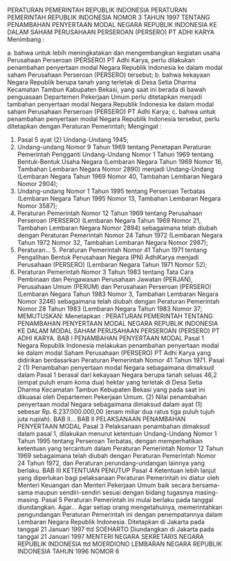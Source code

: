  PERATURAN PEMERINTAH REPUBLIK INDONESIA PERATURAN PEMERINTAH REPUBLIK INDONESIA NOMOR 3 TAHUN 1997 TENTANG PENAMBAHAN PENYERTAAN MODAL NEGARA REPUBLIK INDONESIA KE DALAM SAHAM PERUSAHAAN PERSEROAN (PERSERO) PT ADHI KARYA
Menimbang :

a. bahwa untuk lebih meningkatakan dan mengembangkan kegiatan usaha Perusahaan Perseroan (PERSERO) PT Adhi Karya, perlu dilakukan penambahan penyertaan modal Negara Republik Indonesia ke dalam modal saham Perusahaan Perseroan (PERSERO) tersebut;
b. bahwa kekayaan Negara Republik berupa tanah yang terletak di Desa Setia Dharma Kecamatan Tambun Kabupaten Bekasi, yang saat ini berada di bawah penguasaan Departemen Pekerjaan Umum perlu ditetapkan menjadi tambahan penyertaan modal Negara Republik Indonesia ke dalam modal saham Perusahaan Perseroan (PERSERO) PT Adhi Karya;
c. bahwa untuk penambahan penyertaan modal Negara Republik Indonesia tersebut, perlu ditetapkan dengan Peraturan Pemerintah;
Mengingat :

1. Pasal 5 ayat (2) Undang-Undang 1945;
2. Undang-undang Nomor 9 Tahun 1969 tentang Penetapan Peraturan Pemerintah Pengganti Undang-Undang Nomor 1 Tahun 1969 tentang Bentuk-Bentuk Usaha Negara (Lembaran Negara Tahun 1969 Nomor 16, Tambahan Lembaran Negara Nomor 2890) menjadi Undang-Undang (Lembaran Negara Tahun 1969 Nomor 40, Tambahan Lembaran Negara Nomor 2904);
3. Undang-undang Nomor 1 Tahun 1995 tentang Perseroan Terbatas (Lembaran Negara Tahun 1995 Nomor 13, Tambahan Lembaran Negara Nomor 3587);
4. Peraturan Pemerintah Nomor 12 Tahun 1969 tentang Perusahaan Perseroan (PERSERO) (Lembaran Negara Tahun 1969 Nomor 21, Tambahan Lembaran Negara Nomor 2894) sebagaimana telah diubah dengan Peraturan Pemerintah Nomor 24 Tahun 1972 (Lembaran Negara Tahun 1972 Nomor 32, Tambahan Lembaran Negara Nomor 2987);
5. Peraturan… 5. Peraturan Pemerintah Nomor 41 Tahun 1971 tentang Pengalihan Bentuk Perusahaan Negara (PN) AdhiKarya menjadi Perusahaan (PERSERO) (Lembaran Negara Tahun 1971 Nomor 52);
6. Peraturan Pemerintah Nomor 3 Tahun 1983 tentang Tata Cara Pembinaan dan Pengawasan Perusahaan Jawatan (PERJAN), Perusahaan Umum (PERUM) dan Perusahaan Perseroan (PERSERO) (Lembaran Negara Tahun 1983 Nomor 3, Tambahan Lembaran Negara Nomor 3246) sebagaimana telah diubah dengan Peraturan Pemerintah Nomor 28 Tahun 1983 (Lembaran Negara Tahun 1983 Nomor 37;
MEMUTUSKAN:
 Menetapkan : PERATURAN PEMERINTAH TENTANG PENAMBAHAN PENYERTAAN MODAL NEGARA REPUBLIK INDONESIA KE DALAM MODAL SAHAM PERUSAHAAN PERSEROAN (PERSERO) PT ADHI KARYA.
BAB I PENAMBAHAN PENYERTAAN MODAL
Pasal 1
Negara Republik Indonesia melakukan penambahan penyertaan modal ke dalam modal Saham Perusahaan (PERSERO) PT Adhi Karya yang didirikan berdasarkan Peraturan Pemerintah Nomor 41 Tahun 1971.
Pasal 2
(1) Penambahan penyertaan modal Negara sebagaimana dimaksud dalam Pasal 1 berasal dari kekayaan Negara berupa tanah seluas 46,2 (empat puluh enam koma dua) hektar yang terletak di Desa Setia Dharma Kecamatan Tambun Kebupaten Bekasi yang pada saat ini dikuasai oleh Departemen Pekerjaan Umum.
(2) Nilai penambahan penyertaan modal Negara sebagaimana dimaksud dalam ayat (1) sebesar Rp. 6.237.000.000,00 (enam miliar dua ratus tiga puluh tujuh juta rupiah). BAB II…
BAB II PELAKSANAAN PENAMBAHAN PENYERTAAN MODAL
Pasal 3
Pelaksanaan penambahan dimaksud dalam pasal 1, dilakukan menurut ketentuan Undang-Undang Nomor 1 Tahun 1995 tentang Perseroan Terbatas, dengan memperhatikan ketentuan yang tercantum dalam Peraturan Pemerintah Nomor 12 Tahun 1969 sebagaimana telah diubah dengan Peraturan Pemerintah Nomor 24 Tahun 1972, dan Peraturan perundang-undangan lainnya yang berlaku.
BAB III KETENTUAN PENUTUP
Pasal 4
Ketentuan lebih lanjut yang diperlukan bagi pelaksanaan Peraturan Pemerintah ini diatur oleh Menteri Keuangan dan Menteri Pekerjaan Umum baik secara bersama-sama maupun sendiri-sendiri sesuai dengan bidang tugasnya masing-masing.
Pasal 5
Peraturan Pemerintah ini mulai berlaku pada tanggal diundangkan. Agar…
Agar setiap orang mengetahuinya, memerintahkan pengundangan Peraturan Pemerintah ini dengan penempatannya dalam Lembaran Negara Republik Indonesia. Ditetapkan di Jakarta pada tanggal 21 Januari 1997 ttd SOEHARTO Diundangkan di Jakarta pada tanggal 21 Januari 1997 MENTERI NEGARA SEKRETARIS NEGARA REPUBLIK INDONESIA ttd MOERDIONO LEMBARAN NEGARA REPUBLIK INDONESIA TAHUN 1996 NOMOR 6